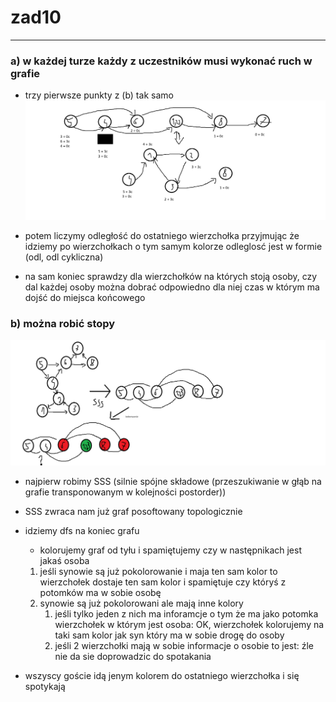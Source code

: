 # zad10
---
### a)  w każdej turze każdy z uczestników musi wykonać ruch w grafie

* trzy pierwsze punkty z (b) tak samo
![](10a.png)

* potem liczymy odległość do ostatniego wierzchołka przyjmując że idziemy po wierzchołkach o tym samym kolorze odleglosć jest w formie (odl, odl cykliczna)

* na sam koniec sprawdzy dla wierzchołków na których stoją osoby, czy dal każdej osoby można dobrać odpowiedno dla niej czas w którym ma dojść do miejsca końcowego


### b) można robić stopy

![](untitled.png)
* najpierw robimy SSS (silnie spójne składowe (przeszukiwanie w głąb na grafie transponowanym w kolejności postorder))

* SSS zwraca nam już graf posoftowany topologicznie

* idziemy dfs na koniec grafu
    * kolorujemy graf od tyłu i spamiętujemy czy w następnikach jest jakaś osoba 
    1. jeśli synowie są już pokolorowanie i maja ten sam kolor to wierzchołek dostaje ten sam kolor i spamiętuje czy któryś z potomków ma w sobie osobę
    2. synowie są już pokolorowani ale mają inne kolory
        1. jeśli tylko jeden z nich ma inforamcje o tym że ma jako potomka wierzchołek w którym jest osoba: OK, wierzchołek kolorujemy na taki sam kolor jak syn który ma w sobie drogę do osoby
        2. jeśli 2 wierzchołki mają w sobie informacje o osobie to jest: źle nie da sie doprowadzic do spotakania

* wszyscy goście idą jenym kolorem do ostatniego wierzchołka i się spotykają